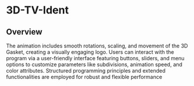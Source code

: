 # 3D-TV-Ident

## Overview
The animation includes smooth rotations, scaling, and movement of the 3D Gasket, creating a visually engaging logo. Users can interact with the program via a user-friendly interface featuring buttons, sliders, and menu options to customize parameters like subdivisions, animation speed, and color attributes. Structured programming principles and extended functionalities are employed for robust and flexible performance
